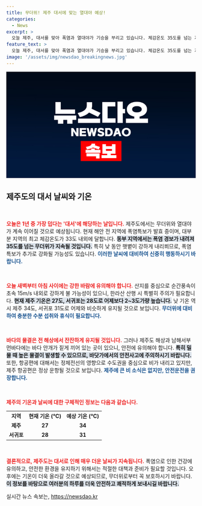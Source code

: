 ```yaml
---
title: 무더위! 제주 대서에 맞는 열대야 예상!
categories:
  - News
excerpt: >
  오늘 제주, 대서를 맞아 폭염과 열대야가 기승을 부리고 있습니다. 체감온도 35도를 넘는 지역도 많아 주의가 필요! 바람이 강하게 불어 한라산 산행은 더욱 조심해야 합니다. 안전한 여름나기를 위한 필수 정보를 놓치지 마세요!
feature_text: >
  오늘 제주, 대서를 맞아 폭염과 열대야가 기승을 부리고 있습니다. 체감온도 35도를 넘는 지역도 많아 주의가 필요! 바람이 강하게 불어 한라산 산행은 더욱 조심해야 합니다. 안전한 여름나기를 위한 필수 정보를 놓치지 마세요!
image: '/assets/img/newsdao_breakingnews.jpg'
---
```


<p><img src="/assets/img/newsdao_breakingnews.jpg" alt="flaretime 속보" /></p>

<h2 data-ke-size="size26">제주도의 대서 날씨와 기온</h2>

<p data-ke-size="size16">&nbsp;</p>

<p><b><span style="color: #ee2323;">오늘은 1년 중 가장 덥다는 '대서'에 해당하는 날입니다.</span></b> 제주도에서는 무더위와 열대야가 계속 이어질 것으로 예상됩니다. 현재 해안 전 지역에 폭염특보가 발효 중이며, 대부분 지역의 최고 체감온도가 33도 내외에 달합니다. <b><span style="background-color: #21538527;">동부 지역에서는 폭염 경보가 내려져 35도를 넘는 무더위가 지속될 것입니다.</span></b> 특히 낮 동안 햇볕이 강하게 내리쬐므로, 폭염특보가 추가로 강화될 가능성도 있습니다. <b><span style="color: #1a5490;">이러한 날씨에 대비하여 신중히 행동하시기 바랍니다.</span></b></p>

<p data-ke-size="size16">&nbsp;</p>

<p><b><span style="color: #ee2323;">오늘 새벽부터 아침 사이에는 강한 바람에 유의해야 합니다.</span></b> 산지를 중심으로 순간풍속이 초속 15m/s 내외로 강하게 불 가능성이 있으니, 한라산 산행 시 특별히 주의가 필요합니다. <b><span style="background-color: #21538527;">현재 제주 기온은 27도, 서귀포는 28도로 어제보다 2~3도가량 높습니다.</span></b> 낮 기온 역시 제주 34도, 서귀포 31도로 어제와 비슷하게 유지될 것으로 보입니다. <b><span style="color: #1a5490;">무더위에 대비하여 충분한 수분 섭취와 휴식이 필요합니다.</span></b></p>

<p data-ke-size="size16">&nbsp;</p>

<p><b><span style="color: #ee2323;">바다의 물결은 전 해상에서 잔잔하게 유지될 것입니다.</span></b> 그러나 제주도 해상과 남해서부 먼바다에는 바다 안개가 짙게 끼어 있는 곳이 있으니, 안전에 유의해야 합니다. <b><span style="background-color: #21538527;">특히 밀물 때 높은 물결이 발생할 수 있으므로, 바닷가에서의 안전사고에 주의하시기 바랍니다.</span></b> 또한, 항공편에 대해서는 정체전선의 영향으로 수도권을 중심으로 비가 내리고 있지만, 제주 항공편은 정상 운항될 것으로 보입니다. <b><span style="color: #1a5490;">제주에 큰 비 소식은 없지만, 안전운전을 권장합니다.</span></b></p>

<p data-ke-size="size16">&nbsp;</p>

<p><b><span style="color: #ee2323;">제주의 기온과 날씨에 대한 구체적인 정보는 다음과 같습니다.</span></b></p>

<table style="border-collapse: collapse; width: 100%;">
    <tr>
        <td style="text-align: center; height: 17px;"><b>지역</b></td>
        <td style="text-align: center; height: 17px;"><b>현재 기온 (℃)</b></td>
        <td style="text-align: center; height: 17px;"><b>예상 기온 (℃)</b></td>
    </tr>
    <tr>
        <td style="text-align: center; height: 17px;"><b>제주</b></td>
        <td style="text-align: center; height: 17px;"><b>27</b></td>
        <td style="text-align: center; height: 17px;"><b>34</b></td>
    </tr>
    <tr>
        <td style="text-align: center; height: 17px;"><b>서귀포</b></td>
        <td style="text-align: center; height: 17px;"><b>28</b></td>
        <td style="text-align: center; height: 17px;"><b>31</b></td>
    </tr>
</table>

<p data-ke-size="size16">&nbsp;</p>

<p><b><span style="color: #ee2323;">결론적으로, 제주도는 대서로 인해 매우 더운 날씨가 지속됩니다.</span></b> 폭염으로 인한 건강에 유의하고, 안전한 환경을 유지하기 위해서는 적절한 대책과 준비가 필요할 것입니다. 오후에는 기온이 더욱 올라갈 것으로 예상되므로, 무더위로부터 꼭 보호하시기 바랍니다. <b><span style="background-color: #21538527;">이 정보를 바탕으로 여러분의 하루를 더욱 안전하고 쾌적하게 보내시길 바랍니다.</span></b></p>
실시간 뉴스 속보는, <a href="https://newsdao.kr" rel="dofollow">https://newsdao.kr</a>


